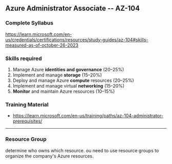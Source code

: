 ## Azure Administrator Associate -- AZ-104
### Complete Syllabus
https://learn.microsoft.com/en-us/credentials/certifications/resources/study-guides/az-104#skills-measured-as-of-october-26-2023

### Skills required
1. Manage Azure **identities and governance** (20–25%)
2. Implement and manage **storage** (15–20%)
3. Deploy and manage Azure **compute** resources (20–25%)
4. Implement and manage virtual **networking** (15–20%)
5. **Monitor** and maintain Azure resources (10–15%)


### Training Material
- https://learn.microsoft.com/en-us/training/paths/az-104-administrator-prerequisites/
---------------------------------------------------------------------

### Resource Group
determine who owns which resource.
ou need to use resource groups to organize the company's Azure resources.


  

